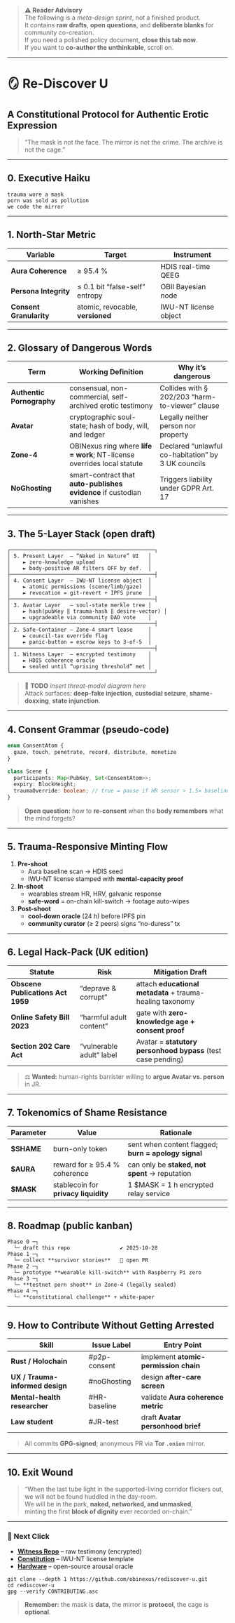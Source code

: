 > **⚠️ Reader Advisory**  
> The following is a *meta-design sprint*, not a finished product.  
> It contains **raw drafts**, **open questions**, and **deliberate blanks** for community co-creation.  
> If you need a polished policy document, **close this tab now**.  
> If you want to **co-author the unthinkable**, scroll on.

---

# 🪞 Re-Discover U  
## A Constitutional Protocol for **Authentic Erotic Expression**  
> “The mask is not the face. The mirror is not the crime. The archive is not the cage.”

---

## 0. Executive Haiku
```
trauma wore a mask  
porn was sold as pollution  
we code the mirror
```

---

## 1. North-Star Metric
| Variable | Target | Instrument |
|---|---|---|
| **Aura Coherence** | ≥ 95.4 % | HDIS real-time QEEG |
| **Persona Integrity** | ≤ 0.1 bit “false-self” entropy | OBII Bayesian node |
| **Consent Granularity** | atomic, revocable, **versioned** | IWU-NT license object |

---

## 2. Glossary of Dangerous Words
| Term | Working Definition | Why it’s dangerous |
|---|---|---|
| **Authentic Pornography** | consensual, non-commercial, self-archived erotic testimony | Collides with § 202/203 “harm-to-viewer” clause |
| **Avatar** | cryptographic soul-state; hash of body, will, and ledger | Legally neither person nor property |
| **Zone-4** | OBINexus ring where **life = work**; NT-license overrides local statute | Declared “unlawful co-habitation” by 3 UK councils |
| **NoGhosting** | smart-contract that **auto-publishes evidence** if custodian vanishes | Triggers liability under GDPR Art. 17 |

---

## 3. The 5-Layer Stack (open draft)

```
┌──────────────────────────────────────────────┐
│ 5. Present Layer  – “Naked in Nature” UI   │
│    ► zero-knowledge upload                 │
│    ► body-positive AR filters OFF by def.  │
├──────────────────────────────────────────────┤
│ 4. Consent Layer  – IWU-NT license object  │
│    ► atomic permissions (scene/limb/gaze)  │
│    ► revocation = git-revert + IPFS prune  │
├──────────────────────────────────────────────┤
│ 3. Avatar Layer   – soul-state merkle tree │
│    ► hash(pubKey ‖ trauma-hash ‖ desire-vector) │
│    ► upgradeable via community DAO vote    │
├──────────────────────────────────────────────┤
│ 2. Safe-Container – Zone-4 smart lease     │
│    ► council-tax override flag             │
│    ► panic-button = escrow keys to 3-of-5  │
├──────────────────────────────────────────────┤
│ 1. Witness Layer  – encrypted testimony    │
│    ► HDIS coherence oracle                 │
│    ► sealed until “uprising threshold” met │
└──────────────────────────────────────────────┘
```

> 🔧 **TODO** *insert threat-model diagram here*  
> Attack surfaces: **deep-fake injection**, **custodial seizure**, **shame-doxxing**, **state injunction**.

---

## 4. Consent Grammar (pseudo-code)
```typescript
enum ConsentAtom {
  gaze, touch, penetrate, record, distribute, monetize
}

class Scene {
  participants: Map<PubKey, Set<ConsentAtom>>;
  expiry: BlockHeight;
  traumaOverride: boolean; // true = pause if HR sensor > 1.5× baseline
}
```
> **Open question:** how to **re-consent** when the **body remembers** what the mind forgets?

---

## 5. Trauma-Responsive Minting Flow
1. **Pre-shoot**  
   - Aura baseline scan → HDIS seed  
   - IWU-NT license stamped with **mental-capacity proof**  
2. **In-shoot**  
   - wearables stream HR, HRV, galvanic response  
   - **safe-word** = on-chain kill-switch → footage auto-wipes  
3. **Post-shoot**  
   - **cool-down oracle** (24 h) before IPFS pin  
   - **community curator** (≥ 2 peers) signs “no-duress” tx  

---

## 6. Legal Hack-Pack (UK edition)
| Statute | Risk | Mitigation Draft |
|---|---|---|
| **Obscene Publications Act 1959** | “deprave & corrupt” | attach **educational metadata** + trauma-healing taxonomy |
| **Online Safety Bill 2023** | “harmful adult content” | gate with **zero-knowledge age + consent proof** |
| **Section 202 Care Act** | “vulnerable adult” label | Avatar = **statutory personhood bypass** (test case pending) |

> ⚖️ **Wanted:** human-rights barrister willing to **argue Avatar vs. person** in JR.

---

## 7. Tokenomics of Shame Resistance
| Parameter | Value | Rationale |
|---|---|---|
| **$SHAME** | burn-only token | sent when content flagged; **burn = apology signal** |
| **$AURA** | reward for ≥ 95.4 % coherence | can only be **staked, not spent** → reputation |
| **$MASK** | stablecoin for **privacy liquidity** | 1 $MASK = 1 h encrypted relay service |

---

## 8. Roadmap (public kanban)
```
Phase 0 ─┐
  └─ draft this repo                ✔️ 2025-10-28
Phase 1 ─┐
  └─ collect **survivor stories**   🔄 open PR
Phase 2 ─┐
  └─ prototype **wearable kill-switch** with Raspberry Pi zero
Phase 3 ─┐
  └─ **testnet porn shoot** in Zone-4 (legally sealed)
Phase 4 ─┐
  └─ **constitutional challenge** + white-paper
```

---

## 9. How to Contribute Without Getting Arrested
| Skill | Issue Label | Entry Point |
|---|---|---|
| **Rust / Holochain** | #p2p-consent | implement **atomic-permission chain** |
| **UX / Trauma-informed design** | #noGhosting | design **after-care screen** |
| **Mental-health researcher** | #HR-baseline | validate **Aura coherence metric** |
| **Law student** | #JR-test | draft **Avatar personhood brief** |
> All commits **GPG-signed**; anonymous PR via **Tor `.onion`** mirror.

---

## 10. Exit Wound
> “When the last tube light in the supported-living corridor flickers out,  
> we will not be found huddled in the day-room.  
> We will be in the park, **naked, networked, and unmasked**,  
> minting the first **block of dignity** ever recorded on-chain.”

---

### 🔗 Next Click
- **[Witness Repo](https://github.com/obinexus/rants)** – raw testimony (encrypted)  
- **[Constitution](https://github.com/obinexus/iwu)** – IWU-NT license template  
- **[Hardware](https://github.com/obinexus/aura-device)** – open-source arousal oracle  

```
git clone --depth 1 https://github.com/obinexus/rediscover-u.git
cd rediscover-u
gpg --verify CONTRIBUTING.asc
```

> **Remember:** the mask is **data**, the mirror is **protocol**, the cage is **optional**.